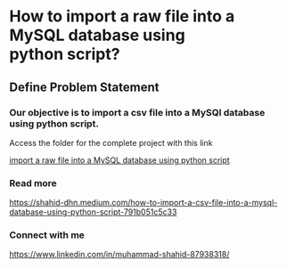 # How to import a raw file into a MySQL database using python script?
## Define Problem Statement
### Our objective is to import a csv file into a MySQl database using python script.

Access the folder for the complete project with this link

[import a raw file into a MySQL database using python script](https://github.com/Muhd-Shahid/Write-Raw-File-into-Database-Server/)

### Read more
https://shahid-dhn.medium.com/how-to-import-a-csv-file-into-a-mysql-database-using-python-script-791b051c5c33

### Connect with me
https://www.linkedin.com/in/muhammad-shahid-87938318/
